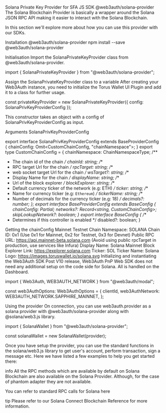 Solana Private Key Provider for SFA JS SDK
@web3auth/solana-provider
The Solana Blockchain Provider is basically a wrapper around the Solana JSON RPC API making it easier to interact with the Solana Blockchain.

In this section we'll explore more about how you can use this provider with our SDKs.

Installation
@web3auth/solana-provider
npm install --save @web3auth/solana-provider


Initialisation
Import the SolanaPrivateKeyProvider class from @web3auth/solana-provider.

import { SolanaPrivateKeyProvider } from "@web3auth/solana-provider";


Assign the SolanaPrivateKeyProvider class to a variable
After creating your Web3Auth instance, you need to initialize the Torus Wallet UI Plugin and add it to a class for further usage.

const privateKeyProvider = new SolanaPrivateKeyProvider({ config: SolanaPrivKeyProviderConfig });


This constructor takes an object with a config of SolanaPrivKeyProviderConfig as input.

Arguments
SolanaPrivKeyProviderConfig

export interface SolanaPrivKeyProviderConfig extends BaseProviderConfig {
  chainConfig: Omit<CustomChainConfig, "chainNamespace">;
}
export type CustomChainConfig = {
  chainNamespace: ChainNamespaceType;
  /**
   * The chain id of the chain
   */
  chainId: string;
  /**
   * RPC target Url for the chain
   */
  rpcTarget: string;
  /**
   * web socket target Url for the chain
   */
  wsTarget?: string;
  /**
   * Display Name for the chain
   */
  displayName: string;
  /**
   * Url of the block explorer
   */
  blockExplorer: string;
  /**
   * Default currency ticker of the network (e.g: ETH)
   */
  ticker: string;
  /**
   * Name for currency ticker (e.g: `Ethereum`)
   */
  tickerName: string;
  /**
   * Number of decimals for the currency ticker (e.g: 18)
   */
  decimals?: number;
};
export interface BaseProviderConfig extends BaseConfig {
  chainConfig: Partial<CustomChainConfig>;
  networks?: Record<string, CustomChainConfig>;
  skipLookupNetwork?: boolean;
}
export interface BaseConfig {
  /**
   *  Determines if this controller is enabled
   */
  disabled?: boolean;
}


Getting the chainConfig
Mainnet
Testnet
Chain Namespace: SOLANA
Chain ID: 0x1 (Use 0x1 for Mainnet, 0x2 for Testnet, 0x3 for Devnet)
Public RPC URL: https://api.mainnet-beta.solana.com (Avoid using public rpcTarget in production, use services like Infura)
Display Name: Solana Mainnet
Block Explorer Link: https://explorer.solana.com
Ticker: SOL
Ticker Name: Solana
Logo: https://images.toruswallet.io/solana.svg
Initializing and instantiating the Web3Auth SDK
Post V10 release, Web3Auth PnP Web SDK does not need any additional setup on the code side for Solana. All is handled on the Dashboard.

import { Web3Auth, WEB3AUTH_NETWORK } from "@web3auth/modal";

const web3AuthOptions: Web3AuthOptions = {
  clientId,
  web3AuthNetwork: WEB3AUTH_NETWORK.SAPPHIRE_MAINNET,
};


Using the provider
On connection, you can use web3auth.provider as a solana provider with @web3auth/solana-provider along with @solana/web3.js library.

import { SolanaWallet } from "@web3auth/solana-provider";

const solanaWallet = new SolanaWallet(provider);


Once you have setup the provider, you can use the standard functions in the solana/web3.js library to get user's account, perform transaction, sign a message etc. Here we have listed a few examples to help you get started there:

info
All the RPC methods which are available by default on Solana Blockchain are also available on the Solana Provider. Although, for the case of phantom adapter they are not available.

You can refer to standard RPC calls for Solana here

tip
Please refer to our Solana Connect Blockchain Reference for more information.


